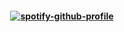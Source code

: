 </h4> 
<h4 align="center">

[![spotify-github-profile](https://spotify-github-profile.kittinanx.com/api/view?uid=31gd77ggppjxyjrayj6t2vqpcqxu&cover_image=true&theme=novatorem&show_offline=true&background_color=121212&interchange=false&bar_color=7ab078&bar_color_cover=true)](https://github.com/kittinan/spotify-github-profile)

</h4> 
<h4 align="center">
